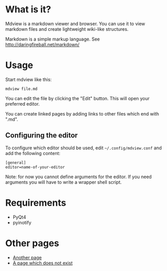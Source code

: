 # What is it?

Mdview is a markdown viewer and browser. You can use it to view markdown files
and create lightweight wiki-like structures.

Markdown is a simple markup language. See http://daringfireball.net/markdown/

# Usage

Start mdview like this:

    mdview file.md

You can edit the file by clicking the "Edit" button. This will open your
preferred editor.

You can create linked pages by adding links to other files which end with
".md".

## Configuring the editor

To configure which editor should be used, edit `~/.config/mdview.conf` and add
the following content:

    [general]
    editor=name-of-your-editor

Note: for now you cannot define arguments for the editor. If you need arguments
you will have to write a wrapper shell script.

# Requirements

- PyQt4
- pyinotify

# Other pages

- [Another page](subpage1.md)
- [A page which does not exist](not_there.md)
